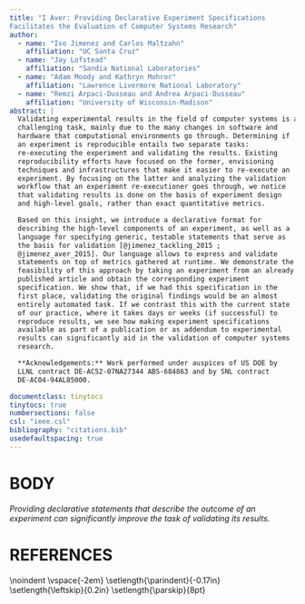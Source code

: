 ```yaml
---
title: "I Aver: Providing Declarative Experiment Specifications 
Facilitates the Evaluation of Computer Systems Research"
author:
  - name: "Ivo Jimenez and Carlos Maltzahn"
    affiliation: "UC Santa Cruz"
  - name: "Jay Lofstead"
    affiliation: "Sandia National Laboratories"
  - name: "Adam Moody and Kathryn Mohror"
    affiliation: "Lawrence Livermore National Laboratory"
  - name: "Remzi Arpaci-Dusseau and Andrea Arpaci-Dusseau"
    affiliation: "University of Wisconsin-Madison"
abstract: |
  Validating experimental results in the field of computer systems is a 
  challenging task, mainly due to the many changes in software and 
  hardware that computational environments go through. Determining if 
  an experiment is reproducible entails two separate tasks: 
  re-executing the experiment and validating the results. Existing 
  reproducibility efforts have focused on the former, envisioning 
  techniques and infrastructures that make it easier to re-execute an 
  experiment. By focusing on the latter and analyzing the validation 
  workflow that an experiment re-executioner goes through, we notice 
  that validating results is done on the basis of experiment design 
  and high-level goals, rather than exact quantitative metrics.

  Based on this insight, we introduce a declarative format for 
  describing the high-level components of an experiment, as well as a 
  language for specifying generic, testable statements that serve as 
  the basis for validation [@jimenez_tackling_2015 ; 
  @jimenez_aver_2015]. Our language allows to express and validate 
  statements on top of metrics gathered at runtime. We demonstrate the 
  feasibility of this approach by taking an experiment from an already 
  published article and obtain the corresponding experiment 
  specification. We show that, if we had this specification in the 
  first place, validating the original findings would be an almost 
  entirely automated task. If we contrast this with the current state 
  of our practice, where it takes days or weeks (if successful) to 
  reproduce results, we see how making experiment specifications 
  available as part of a publication or as addendum to experimental 
  results can significantly aid in the validation of computer systems 
  research.

  **Acknowledgements:** Work performed under auspices of US DOE by 
  LLNL contract DE-AC52-07NA27344 ABS-684863 and by SNL contract 
  DE-AC04-94AL85000.

documentclass: tinytocs
tinytocs: true
numbersections: false
csl: "ieee.csl"
bibliography: "citations.bib"
usedefaultspacing: true
---
```


# BODY

_Providing declarative statements that describe the outcome of an 
experiment can significantly improve the task of validating its 
results._

# REFERENCES

<!-- hanged biblio -->

\noindent
\vspace{-2em}
\setlength{\parindent}{-0.17in}
\setlength{\leftskip}{0.2in}
\setlength{\parskip}{8pt}
